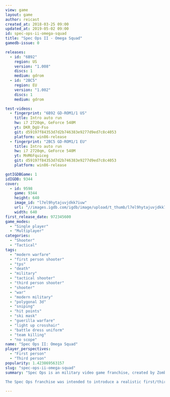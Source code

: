 ```yaml
---
view: game
layout: game
author: reicast
created_at: 2018-03-25 09:00
updated_at: 2019-05-02 09:00
id: spec-ops-ii-omega-squad
title: "Spec Ops II - Omega Squad"
gamedb-issue: 0

releases:
  - id: "6B92"
    region: US
    version: "1.008"
    discs: 1
    medium: gdrom
  - id: "2BC5"
    region: EU
    version: "1.002"
    discs: 1
    medium: gdrom

test-videos:
  - fingerprint: "6B92 GD-ROM1/1 US"
    title: Intro auto run
    hw: i7 2720qm, GeForce 540M
    yt: DKR_DgU-Fso
    git: d59197f84353d7d2b746383e9277d9ed7c8c4053
    platform: win86-release
  - fingerprint: "2BC5 GD-ROM1/1 EU"
    title: Intro auto run
    hw: i7 2720qm, GeForce 540M
    yt: MnM6Fquiceg
    git: d59197f84353d7d2b746383e9277d9ed7c8c4053
    platform: win86-release

gotIGDBGame: 1
idIGDB: 9344
cover:
  - id: 9598
    game: 9344
    height: 640
    image_id: "l7el9hytajuvjdkk7iuw"
    url: "//images.igdb.com/igdb/image/upload/t_thumb/l7el9hytajuvjdkk7iuw.jpg"
    width: 640
first_release_date: 972345600
game_modes:
  - "Single player"
  - "Multiplayer"
categories:
  - "Shooter"
  - "Tactical"
tags:
  - "modern warfare"
  - "first person shooter"
  - "tps"
  - "death"
  - "military"
  - "tactical shooter"
  - "third person shooter"
  - "shooter"
  - "war"
  - "modern military"
  - "polygonal 3d"
  - "sniping"
  - "hit points"
  - "ski mask"
  - "guerilla warfare"
  - "light up crosshair"
  - "battle dress uniform"
  - "team killing"
  - "no scope"
name: "Spec Ops II: Omega Squad"
player_perspectives:
  - "First person"
  - "Third person"
popularity: 1.423869563157
slug: "spec-ops-ii-omega-squad"
summary: "Spec Ops is an military video game franchise, created by Zombie Studios. The games have primarily been launched on the PC, PlayStation and Dreamcast systems. The first titles in the series were developed by Zombie Studios, and later titles by Runecraft. The same goes for publishers: initially the games were published by Ripcord Games, and later by Take-Two Interactive. Other developers and publishers have since been brought in for spin-off titles and sequels[1] 
 
The Spec Ops franchise was intended to introduce a realistic first/third-person shooter experience and immerse the player in a two-man team gameplay. The first two games were well received; and the PlayStation and Dreamcast sequels, developed by Runecraft, received lower review scores.[2] The latest game in the series, Spec Ops: The Line, was highly acclaimed for its narrative, based on the novel Heart of Darkness."

---
```

